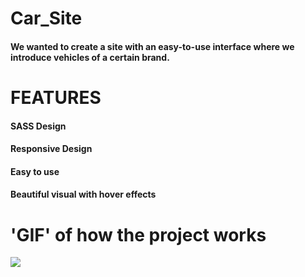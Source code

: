 # Car_Site

<h4>
We wanted to create a site with an easy-to-use interface where we introduce vehicles of a certain brand.</h4>

# FEATURES

<h4>SASS Design</h4>

<h4>Responsive Design</h4>

<h4>Easy to use</h4>

<h4>Beautiful visual with hover effects</h4>

# 'GIF' of how the project works

![](Car_Site.gif)
